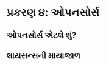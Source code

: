 પ્રકરણ ૪: ઓપનસોર્સ
===============

ઓપનસોર્સ એટલે શું?
---------------

લાયસન્સની માયાજાળ
---------------
